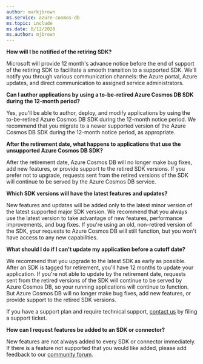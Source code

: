 ```yaml
---
author: markjbrown
ms.service: azure-cosmos-db
ms.topic: include
ms.date: 8/12/2020
ms.author: mjbrown
---
```

**How will I be notified of the retiring SDK?**

Microsoft will provide 12 month's advance notice before the end of support of the retiring SDK to facilitate a smooth transition to a supported SDK. We'll notify you through various communication channels: the Azure portal, Azure updates, and direct communication to assigned service administrators.

**Can I author applications by using a to-be-retired Azure Cosmos DB SDK during the 12-month period?** 

Yes, you'll be able to author, deploy, and modify applications by using the to-be-retired Azure Cosmos DB SDK during the 12-month notice period. We recommend that you migrate to a newer supported version of the Azure Cosmos DB SDK during the 12-month notice period, as appropriate. 

**After the retirement date, what happens to applications that use the unsupported Azure Cosmos DB SDK?** 

After the retirement date, Azure Cosmos DB will no longer make bug fixes, add new features, or provide support to the retired SDK versions. If you prefer not to upgrade, requests sent from the retired versions of the SDK will continue to be served by the Azure Cosmos DB service. 

**Which SDK versions will have the latest features and updates?**

New features and updates will be added only to the latest minor version of the latest supported major SDK version. We recommend that you always use the latest version to take advantage of new features, performance improvements, and bug fixes. If you're using an old, non-retired version of the SDK, your requests to Azure Cosmos DB will still function, but you won't have access to any new capabilities.  

**What should I do if I can't update my application before a cutoff date?**

We recommend that you upgrade to the latest SDK as early as possible. After an SDK is tagged for retirement, you'll have 12 months to update your application. If you're not able to update by the retirement date, requests sent from the retired versions of the SDK will continue to be served by Azure Cosmos DB, so your running applications will continue to function. But Azure Cosmos DB will no longer make bug fixes, add new features, or provide support to the retired SDK versions. 

If you have a support plan and require technical support, [contact us](https://portal.azure.com/#blade/Microsoft_Azure_Support/HelpAndSupportBlade/overview) by filing a support ticket.

**How can I request features be added to an SDK or connector?**

New features are not always added to every SDK or connector immediately. If there is a feature not supported that you would like added, please add feedback to our [community forum](https://feedback.azure.com/d365community/forum/3002b3be-0d25-ec11-b6e6-000d3a4f0858).
